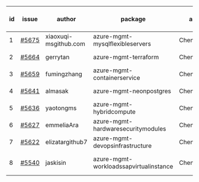 | id | issue | author | package | assignee | bot advice | created date of issue | target release date | date from target |
| ------ | ------ | ------ | ------ | ------ | ------ | ------ | ------ | :-----: |
| 1 | [#5675](https://github.com/Azure/sdk-release-request/issues/5675) | xiaoxuqi-msgithub.com | azure-mgmt-mysqlflexibleservers | ChenxiJiang333 |  | 11-04 | 11-21 |  |
| 2 | [#5664](https://github.com/Azure/sdk-release-request/issues/5664) | gerrytan | azure-mgmt-terraform | ChenxiJiang333 | FirstBeta. TypeSpec. | 11-04 | 11-21 |  |
| 3 | [#5659](https://github.com/Azure/sdk-release-request/issues/5659) | fumingzhang | azure-mgmt-containerservice | ChenxiJiang333 | new comment. | 10-30 | 11-12 |  |
| 4 | [#5641](https://github.com/Azure/sdk-release-request/issues/5641) | almasak | azure-mgmt-neonpostgres | ChenxiJiang333 | FirstBeta. TypeSpec. | 10-23 | 11-21 |  |
| 5 | [#5636](https://github.com/Azure/sdk-release-request/issues/5636) | yaotongms | azure-mgmt-hybridcompute | ChenxiJiang333 |  | 10-23 | 11-22 |  |
| 6 | [#5627](https://github.com/Azure/sdk-release-request/issues/5627) | emmeliaAra | azure-mgmt-hardwaresecuritymodules | ChenxiJiang333 |  | 10-22 | 11-22 |  |
| 7 | [#5622](https://github.com/Azure/sdk-release-request/issues/5622) | elizatargithub7 | azure-mgmt-devopsinfrastructure | ChenxiJiang333 | TypeSpec. | 10-16 | 11-22 |  |
| 8 | [#5540](https://github.com/Azure/sdk-release-request/issues/5540) | jaskisin | azure-mgmt-workloadssapvirtualinstance | ChenxiJiang333 | FirstGA. HoldOn. TypeSpec. | 09-27 | 10-24 |  |
